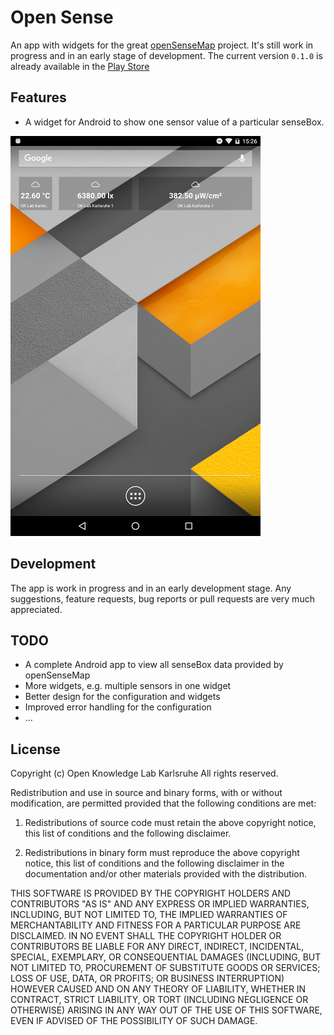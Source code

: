 # Open Sense
An app with widgets for the great [openSenseMap](https://opensensemap.org) project.
It's still work in progress and in an early stage of development.
The current version `0.1.0` is already available in the [Play Store](https://play.google.com/store/apps/details?id=de.codefor.karlsruhe.opensense)

## Features
- A widget for Android to show one sensor value of a particular senseBox.

![One Value Widget](/docs/one_value_widget.png)

## Development
The app is work in progress and in an early development stage.
Any suggestions, feature requests, bug reports or pull requests are very much appreciated.

## TODO
- A complete Android app to view all senseBox data provided by openSenseMap
- More widgets, e.g. multiple sensors in one widget
- Better design for the configuration and widgets
- Improved error handling for the configuration
- ...


## License
Copyright (c) Open Knowledge Lab Karlsruhe
All rights reserved.

Redistribution and use in source and binary forms, with or without
modification, are permitted provided that the following conditions are met:

1. Redistributions of source code must retain the above copyright notice, this
  list of conditions and the following disclaimer.

2. Redistributions in binary form must reproduce the above copyright notice,
  this list of conditions and the following disclaimer in the documentation
  and/or other materials provided with the distribution.

THIS SOFTWARE IS PROVIDED BY THE COPYRIGHT HOLDERS AND CONTRIBUTORS "AS IS"
AND ANY EXPRESS OR IMPLIED WARRANTIES, INCLUDING, BUT NOT LIMITED TO, THE
IMPLIED WARRANTIES OF MERCHANTABILITY AND FITNESS FOR A PARTICULAR PURPOSE ARE
DISCLAIMED. IN NO EVENT SHALL THE COPYRIGHT HOLDER OR CONTRIBUTORS BE LIABLE
FOR ANY DIRECT, INDIRECT, INCIDENTAL, SPECIAL, EXEMPLARY, OR CONSEQUENTIAL
DAMAGES (INCLUDING, BUT NOT LIMITED TO, PROCUREMENT OF SUBSTITUTE GOODS OR
SERVICES; LOSS OF USE, DATA, OR PROFITS; OR BUSINESS INTERRUPTION) HOWEVER
CAUSED AND ON ANY THEORY OF LIABILITY, WHETHER IN CONTRACT, STRICT LIABILITY,
OR TORT (INCLUDING NEGLIGENCE OR OTHERWISE) ARISING IN ANY WAY OUT OF THE USE
OF THIS SOFTWARE, EVEN IF ADVISED OF THE POSSIBILITY OF SUCH DAMAGE.